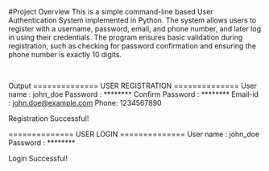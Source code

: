 #Project Overview
This is a simple command-line based User Authentication System implemented in Python. The system allows users to register with a username, password, email, and phone number, and later log in using their credentials. The program ensures basic validation during registration, such as checking for password confirmation and ensuring the phone number is exactly 10 digits.

<br>

Output
============== USER REGISTRATION ==============
User name : john_doe
Password : ********
Confirm Password : ********
Email-id : john.doe@example.com
Phone: 1234567890

Registration Successful!

============== USER LOGIN ==============
User name : john_doe
Password : ********

Login Successful!

